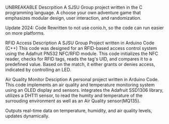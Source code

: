 UNBREAKABLE Descrpition
A SJSU Group project written in the C programming language. 
A choose your own adventure game that emphasizes modular design, user interaction, and randomization. 


Update 2024: Code Rewritten to not use conio.h, so the code can run easier on more platforms.

RFID Access Description
A SJSU Group Project written in Arduino Code (C++)
This code was designed for an RFID-based access control system using the Adafruit PN532 NFC/RFID module. 
This code initializes the NFC reader, checks for RFID tags, reads the tag's UID, and compares it to a predefined value. Based on the match, it either grants or denies access, indicated by controlling an LED.


Air Quality Monitor Desciption
A personal project written in Arduino Code.
This code implements an air quality and temperature monitoring system using an OLED display and sensors.
integrates the Adafruit SSD1306 library, utilizes a DHT11 sensor, to read the humity and temperature of the surrouding environment as well as an Air Quality sensor(MQ135).

Outputs real-time data on temperature, humidity, and air quality levels, updates dynamically.
